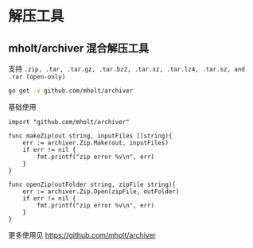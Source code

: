 # 解压工具

## mholt/archiver 混合解压工具

支持 `.zip, .tar, .tar.gz, .tar.bz2, .tar.xz, .tar.lz4, .tar.sz, and .rar (open-only)`

```sh
go get -v github.com/mholt/archiver
```

基础使用

```golang
import "github.com/mholt/archiver"

func makeZip(out string, inputFiles []string){
    err := archiver.Zip.Make(out, inputFiles)
    if err != nil {
        fmt.printf("zip error %v\n", err)
    }
}

func openZip(outFolder string, zipFile string){
    err := archiver.Zip.Open(zipFile, outFolder)
    if err != nil {
        fmt.printf("zip error %v\n", err)
    }
}
```

更多使用见 https://github.com/mholt/archiver